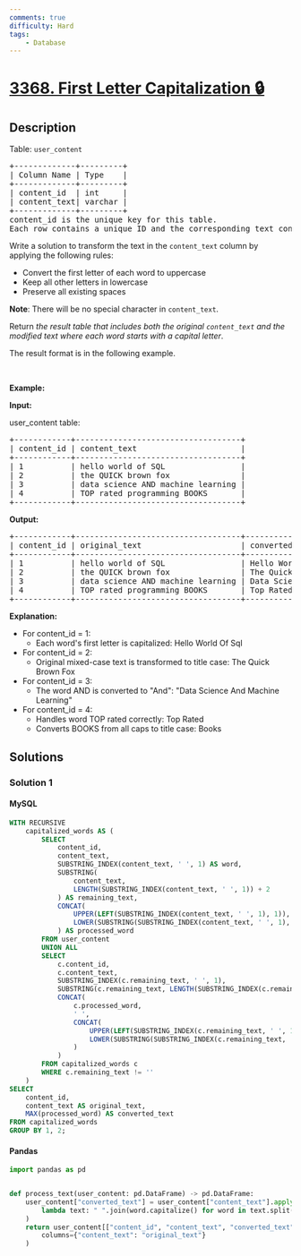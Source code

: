 ```yaml
---
comments: true
difficulty: Hard
tags:
    - Database
---
```


<!-- problem:start -->

# [3368. First Letter Capitalization 🔒](https://leetcode.com/problems/first-letter-capitalization)

## Description

<!-- description:start -->

<p>Table: <code>user_content</code></p>

<pre>
+-------------+---------+
| Column Name | Type    |
+-------------+---------+
| content_id  | int     |
| content_text| varchar |
+-------------+---------+
content_id is the unique key for this table.
Each row contains a unique ID and the corresponding text content.
</pre>

<p>Write a solution to transform the text in the <code>content_text</code> column by applying the following rules:</p>

<ul>
	<li>Convert the first letter of each word to uppercase</li>
	<li>Keep all other letters in lowercase</li>
	<li>Preserve all existing spaces</li>
</ul>

<p><strong>Note</strong>: There will be no special character in <code>content_text</code>.</p>

<p>Return <em>the result table that includes both the original <code>content_text</code> and the modified text where each word starts with a capital letter</em>.</p>

<p>The result format is in the following example.</p>

<p>&nbsp;</p>
<p><strong class="example">Example:</strong></p>

<div class="example-block">
<p><strong>Input:</strong></p>

<p>user_content table:</p>

<pre class="example-io">
+------------+-----------------------------------+
| content_id | content_text                      |
+------------+-----------------------------------+
| 1          | hello world of SQL                |
| 2          | the QUICK brown fox               |
| 3          | data science AND machine learning |
| 4          | TOP rated programming BOOKS       |
+------------+-----------------------------------+
</pre>

<p><strong>Output:</strong></p>

<pre class="example-io">
+------------+-----------------------------------+-----------------------------------+
| content_id | original_text                     | converted_text                    |
+------------+-----------------------------------+-----------------------------------+
| 1          | hello world of SQL                | Hello World Of Sql                |
| 2          | the QUICK brown fox               | The Quick Brown Fox               |
| 3          | data science AND machine learning | Data Science And Machine Learning |
| 4          | TOP rated programming BOOKS       | Top Rated Programming Books       |
+------------+-----------------------------------+-----------------------------------+
</pre>

<p><strong>Explanation:</strong></p>

<ul>
	<li>For content_id = 1:
	<ul>
		<li>Each word&#39;s first letter is capitalized: Hello World Of Sql</li>
	</ul>
	</li>
	<li>For content_id = 2:
	<ul>
		<li>Original mixed-case text is transformed to title case: The Quick Brown Fox</li>
	</ul>
	</li>
	<li>For content_id = 3:
	<ul>
		<li>The word AND&nbsp;is converted to &quot;And&quot;: &quot;Data Science And Machine Learning&quot;</li>
	</ul>
	</li>
	<li>For content_id = 4:
	<ul>
		<li>Handles&nbsp;word TOP rated&nbsp;correctly: Top Rated</li>
		<li>Converts BOOKS&nbsp;from all caps to title case: Books</li>
	</ul>
	</li>
</ul>
</div>

<!-- description:end -->

## Solutions

<!-- solution:start -->

### Solution 1

<!-- tabs:start -->

#### MySQL

```sql
WITH RECURSIVE
    capitalized_words AS (
        SELECT
            content_id,
            content_text,
            SUBSTRING_INDEX(content_text, ' ', 1) AS word,
            SUBSTRING(
                content_text,
                LENGTH(SUBSTRING_INDEX(content_text, ' ', 1)) + 2
            ) AS remaining_text,
            CONCAT(
                UPPER(LEFT(SUBSTRING_INDEX(content_text, ' ', 1), 1)),
                LOWER(SUBSTRING(SUBSTRING_INDEX(content_text, ' ', 1), 2))
            ) AS processed_word
        FROM user_content
        UNION ALL
        SELECT
            c.content_id,
            c.content_text,
            SUBSTRING_INDEX(c.remaining_text, ' ', 1),
            SUBSTRING(c.remaining_text, LENGTH(SUBSTRING_INDEX(c.remaining_text, ' ', 1)) + 2),
            CONCAT(
                c.processed_word,
                ' ',
                CONCAT(
                    UPPER(LEFT(SUBSTRING_INDEX(c.remaining_text, ' ', 1), 1)),
                    LOWER(SUBSTRING(SUBSTRING_INDEX(c.remaining_text, ' ', 1), 2))
                )
            )
        FROM capitalized_words c
        WHERE c.remaining_text != ''
    )
SELECT
    content_id,
    content_text AS original_text,
    MAX(processed_word) AS converted_text
FROM capitalized_words
GROUP BY 1, 2;
```

#### Pandas

```python
import pandas as pd


def process_text(user_content: pd.DataFrame) -> pd.DataFrame:
    user_content["converted_text"] = user_content["content_text"].apply(
        lambda text: " ".join(word.capitalize() for word in text.split(" "))
    )
    return user_content[["content_id", "content_text", "converted_text"]].rename(
        columns={"content_text": "original_text"}
    )
```

<!-- tabs:end -->

<!-- solution:end -->

<!-- problem:end -->
